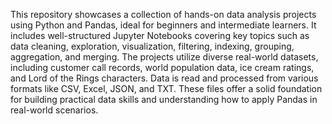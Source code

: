 This repository showcases a collection of hands-on data analysis projects using Python and Pandas, ideal for beginners and intermediate learners. It includes well-structured Jupyter Notebooks covering key topics such as data cleaning, exploration, visualization, filtering, indexing, grouping, aggregation, and merging. The projects utilize diverse real-world datasets, including customer call records, world population data, ice cream ratings, and Lord of the Rings characters. Data is read and processed from various formats like CSV, Excel, JSON, and TXT. These files offer a solid foundation for building practical data skills and understanding how to apply Pandas in real-world scenarios.
